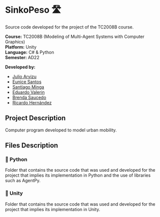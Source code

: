 # SinkoPeso 🛣️

Source code developed for the project of the TC2008B course.

**Course:** TC2008B (Modeling of Multi-Agent Systems with Computer Graphics) <br>
**Platform:** Unity <br>
**Language:** C# & Python <br>
**Semester:** AD22 <br>

**Developed by:**
* [Julio Arvizu](https://github.com/Julio-Arvizu)
* [Eunice Santos](https://github.com/EuniSG)
* [Santiago Minga](https://github.com/SantiM1)
* [Eduardo Valerin](https://github.com/EduValerin13)
* [Brenda Saucedo](https://github.com/Bren12)
* [Ricardo Hernández](https://github.com/RicardoHdzR)

## Project Description

Computer program developed to model urban mobility.

## Files Description

### 📁 Python

Folder that contains the source code that was used and developed for the project that implies its implementation in 
Python and the use of libraries such as AgentPy.

### 📁 Unity

Folder that contains the source code that was used and developed for the project that implies its implementation in Unity.
